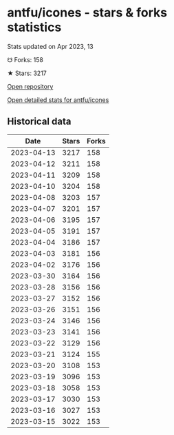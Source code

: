 # antfu/icones - stars & forks statistics

Stats updated on Apr 2023, 13

☋ Forks: 158

★ Stars: 3217

[Open repository](https://github.com/antfu/icones)

[Open detailed stats for antfu/icones](https://reviewgithub.com/rep/antfu/icones)

## Historical data
| Date | Stars | Forks |
|------|-------|-------|
| 2023-04-13 | 3217 | 158 | 
| 2023-04-12 | 3211 | 158 | 
| 2023-04-11 | 3209 | 158 | 
| 2023-04-10 | 3204 | 158 | 
| 2023-04-08 | 3203 | 157 | 
| 2023-04-07 | 3201 | 157 | 
| 2023-04-06 | 3195 | 157 | 
| 2023-04-05 | 3191 | 157 | 
| 2023-04-04 | 3186 | 157 | 
| 2023-04-03 | 3181 | 156 | 
| 2023-04-02 | 3176 | 156 | 
| 2023-03-30 | 3164 | 156 | 
| 2023-03-28 | 3156 | 156 | 
| 2023-03-27 | 3152 | 156 | 
| 2023-03-26 | 3151 | 156 | 
| 2023-03-24 | 3146 | 156 | 
| 2023-03-23 | 3141 | 156 | 
| 2023-03-22 | 3129 | 156 | 
| 2023-03-21 | 3124 | 155 | 
| 2023-03-20 | 3108 | 153 | 
| 2023-03-19 | 3096 | 153 | 
| 2023-03-18 | 3058 | 153 | 
| 2023-03-17 | 3030 | 153 | 
| 2023-03-16 | 3027 | 153 | 
| 2023-03-15 | 3022 | 153 | 

